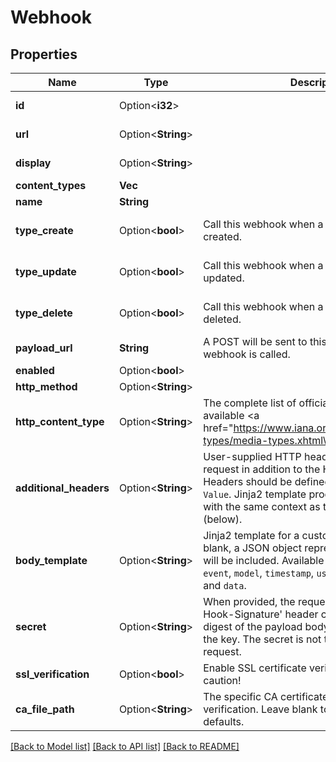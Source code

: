 # Webhook

## Properties

Name | Type | Description | Notes
------------ | ------------- | ------------- | -------------
**id** | Option<**i32**> |  | [optional][readonly]
**url** | Option<**String**> |  | [optional][readonly]
**display** | Option<**String**> |  | [optional][readonly]
**content_types** | **Vec<String>** |  | 
**name** | **String** |  | 
**type_create** | Option<**bool**> | Call this webhook when a matching object is created. | [optional][default to false]
**type_update** | Option<**bool**> | Call this webhook when a matching object is updated. | [optional][default to false]
**type_delete** | Option<**bool**> | Call this webhook when a matching object is deleted. | [optional][default to false]
**payload_url** | **String** | A POST will be sent to this URL when the webhook is called. | 
**enabled** | Option<**bool**> |  | [optional]
**http_method** | Option<**String**> |  | [optional]
**http_content_type** | Option<**String**> | The complete list of official content types is available <a href=\"https://www.iana.org/assignments/media-types/media-types.xhtml\">here</a>. | [optional]
**additional_headers** | Option<**String**> | User-supplied HTTP headers to be sent with the request in addition to the HTTP content type. Headers should be defined in the format <code>Name: Value</code>. Jinja2 template processing is supported with the same context as the request body (below). | [optional]
**body_template** | Option<**String**> | Jinja2 template for a custom request body. If blank, a JSON object representing the change will be included. Available context data includes: <code>event</code>, <code>model</code>, <code>timestamp</code>, <code>username</code>, <code>request_id</code>, and <code>data</code>. | [optional]
**secret** | Option<**String**> | When provided, the request will include a 'X-Hook-Signature' header containing a HMAC hex digest of the payload body using the secret as the key. The secret is not transmitted in the request. | [optional]
**ssl_verification** | Option<**bool**> | Enable SSL certificate verification. Disable with caution! | [optional]
**ca_file_path** | Option<**String**> | The specific CA certificate file to use for SSL verification. Leave blank to use the system defaults. | [optional]

[[Back to Model list]](../README.md#documentation-for-models) [[Back to API list]](../README.md#documentation-for-api-endpoints) [[Back to README]](../README.md)


